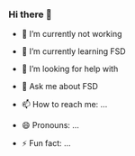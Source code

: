 ### Hi there 👋

- 🔭 I’m currently not working
- 🌱 I’m currently learning FSD
- 🤔 I’m looking for help with 
- 💬 Ask me about FSD
  
- 📫 How to reach me: ...
- 😄 Pronouns: ...
- ⚡ Fun fact: ...

